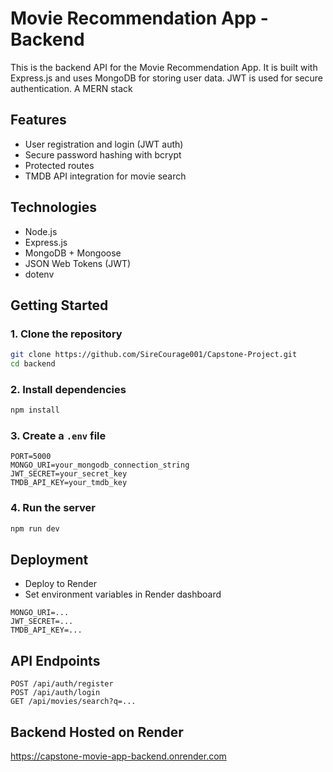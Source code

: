 # Movie Recommendation App - Backend

This is the backend API for the Movie Recommendation App. It is built with Express.js and uses MongoDB for storing user data. JWT is used for secure authentication. A MERN stack

## Features
- User registration and login (JWT auth)
- Secure password hashing with bcrypt
- Protected routes
- TMDB API integration for movie search

## Technologies
- Node.js
- Express.js
- MongoDB + Mongoose
- JSON Web Tokens (JWT)
- dotenv

## Getting Started

### 1. Clone the repository
```bash
git clone https://github.com/SireCourage001/Capstone-Project.git
cd backend
```

### 2. Install dependencies
```bash
npm install
```

### 3. Create a `.env` file
```
PORT=5000
MONGO_URI=your_mongodb_connection_string
JWT_SECRET=your_secret_key
TMDB_API_KEY=your_tmdb_key 
```

### 4. Run the server
```bash
npm run dev
```

## Deployment
- Deploy to Render
- Set environment variables in Render dashboard
```
MONGO_URI=...
JWT_SECRET=...
TMDB_API_KEY=...
```

## API Endpoints
```
POST /api/auth/register
POST /api/auth/login
GET /api/movies/search?q=...
```
## Backend Hosted on Render
https://capstone-movie-app-backend.onrender.com



